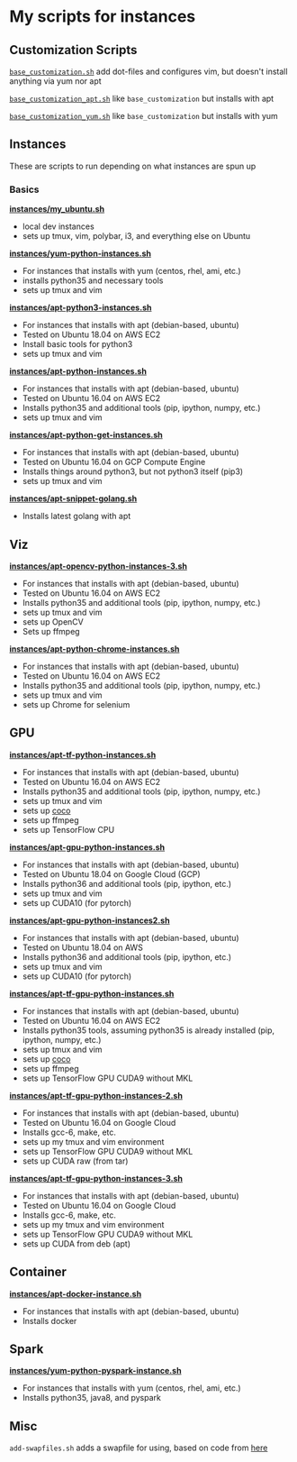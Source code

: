 # My scripts for instances

## Customization Scripts

[`base_customization.sh`](https://raw.githubusercontent.com/joeyism/instances/master/customization-scripts/base_customization.sh) add dot-files and configures vim, but doesn't install anything via yum nor apt

[`base_customization_apt.sh`](https://raw.githubusercontent.com/joeyism/instances/master/customization-scripts/base_customization_apt.sh) like `base_customization` but installs with apt

[`base_customization_yum.sh`](https://raw.githubusercontent.com/joeyism/instances/master/customization-scripts/base_customization_yum.sh) like `base_customization` but installs with yum


## Instances
These are scripts to run depending on what instances are spun up

### Basics

[**instances/my_ubuntu.sh**](https://raw.githubusercontent.com/joeyism/instances/master/instances/my_ubuntu.sh)
* local dev instances
* sets up tmux, vim, polybar, i3, and everything else on Ubuntu

[**instances/yum-python-instances.sh**](https://raw.githubusercontent.com/joeyism/instances/master/instances/yum-python-instances.sh)
* For instances that installs with yum (centos, rhel, ami, etc.)
* installs python35 and necessary tools
* sets up tmux and vim

[**instances/apt-python3-instances.sh**](https://raw.githubusercontent.com/joeyism/instances/master/instances/apt-python3-instances.sh)
* For instances that installs with apt (debian-based, ubuntu)
* Tested on Ubuntu 18.04 on AWS EC2
* Install basic tools for python3
* sets up tmux and vim

[**instances/apt-python-instances.sh**](https://raw.githubusercontent.com/joeyism/instances/master/instances/apt-python-instances.sh)
* For instances that installs with apt (debian-based, ubuntu)
* Tested on Ubuntu 16.04 on AWS EC2
* Installs python35 and additional tools (pip, ipython, numpy, etc.)
* sets up tmux and vim

[**instances/apt-python-get-instances.sh**](https://raw.githubusercontent.com/joeyism/instances/master/instances/apt-python-get-instances.sh)
* For instances that installs with apt (debian-based, ubuntu)
* Tested on Ubuntu 16.04 on GCP Compute Engine
* Installs things around python3, but not python3 itself (pip3)
* sets up tmux and vim

[**instances/apt-snippet-golang.sh**](https://raw.githubusercontent.com/joeyism/instances/master/instances/apt-snippet-golang.sh)
* Installs latest golang with apt

## Viz
[**instances/apt-opencv-python-instances-3.sh**](https://raw.githubusercontent.com/joeyism/instances/master/instances/apt-opencv-python-instances-3.sh)
* For instances that installs with apt (debian-based, ubuntu)
* Tested on Ubuntu 16.04 on AWS EC2
* Installs python35 and additional tools (pip, ipython, numpy, etc.)
* sets up tmux and vim
* sets up OpenCV
* Sets up ffmpeg

[**instances/apt-python-chrome-instances.sh**](https://raw.githubusercontent.com/joeyism/instances/master/instances/apt-python-chrome-instances.sh)
* For instances that installs with apt (debian-based, ubuntu)
* Tested on Ubuntu 16.04 on AWS EC2
* Installs python35 and additional tools (pip, ipython, numpy, etc.)
* sets up tmux and vim
* sets up Chrome for selenium

## GPU
[**instances/apt-tf-python-instances.sh**](https://raw.githubusercontent.com/joeyism/instances/master/instances/apt-tf-python-instances.sh)
* For instances that installs with apt (debian-based, ubuntu)
* Tested on Ubuntu 16.04 on AWS EC2
* Installs python35 and additional tools (pip, ipython, numpy, etc.)
* sets up tmux and vim
* sets up [coco](https://github.com/waleedka/coco.git)
* sets up ffmpeg
* sets up TensorFlow CPU

[**instances/apt-gpu-python-instances.sh**](https://raw.githubusercontent.com/joeyism/instances/master/instances/apt-gpu-python36-instances.sh)
* For instances that installs with apt (debian-based, ubuntu)
* Tested on Ubuntu 18.04 on Google Cloud (GCP)
* Installs python36 and additional tools (pip, ipython, etc.)
* sets up tmux and vim
* sets up CUDA10 (for pytorch)


[**instances/apt-gpu-python-instances2.sh**](https://raw.githubusercontent.com/joeyism/instances/master/instances/apt-gpu-python36-instances2.sh)
* For instances that installs with apt (debian-based, ubuntu)
* Tested on Ubuntu 18.04 on AWS
* Installs python36 and additional tools (pip, ipython, etc.)
* sets up tmux and vim
* sets up CUDA10 (for pytorch)

[**instances/apt-tf-gpu-python-instances.sh**](https://raw.githubusercontent.com/joeyism/instances/master/instances/apt-tf-gpu-python-instances.sh)
* For instances that installs with apt (debian-based, ubuntu)
* Tested on Ubuntu 16.04 on AWS EC2
* Installs python35 tools, assuming python35 is already installed (pip, ipython, numpy, etc.)
* sets up tmux and vim
* sets up [coco](https://github.com/waleedka/coco.git)
* sets up ffmpeg
* sets up TensorFlow GPU CUDA9 without MKL

[**instances/apt-tf-gpu-python-instances-2.sh**](https://raw.githubusercontent.com/joeyism/instances/master/instances/apt-tf-gpu-python-instances-2.sh)
* For instances that installs with apt (debian-based, ubuntu)
* Tested on Ubuntu 16.04 on Google Cloud
* Installs gcc-6, make, etc.
* sets up my tmux and vim environment
* sets up TensorFlow GPU CUDA9 without MKL
* sets up CUDA raw (from tar)

[**instances/apt-tf-gpu-python-instances-3.sh**](https://raw.githubusercontent.com/joeyism/instances/master/instances/apt-tf-gpu-python-instances-3.sh)
* For instances that installs with apt (debian-based, ubuntu)
* Tested on Ubuntu 16.04 on Google Cloud
* Installs gcc-6, make, etc.
* sets up my tmux and vim environment
* sets up TensorFlow GPU CUDA9 without MKL
* sets up CUDA from deb (apt)

## Container
[**instances/apt-docker-instance.sh**](https://raw.githubusercontent.com/joeyism/instances/master/instances/apt-docker-instance.sh)
* For instances that installs with apt (debian-based, ubuntu)
* Installs docker

## Spark
[**instances/yum-python-pyspark-instance.sh**](https://raw.githubusercontent.com/joeyism/instances/master/instances/yum-python-pyspark-instance.sh)
* For instances that installs with yum (centos, rhel, ami, etc.)
* Installs python35, java8, and pyspark


## Misc
`add-swapfiles.sh` adds a swapfile for using, based on code from [here](https://www.cyberciti.biz/faq/linux-add-a-swap-file-howto/)
